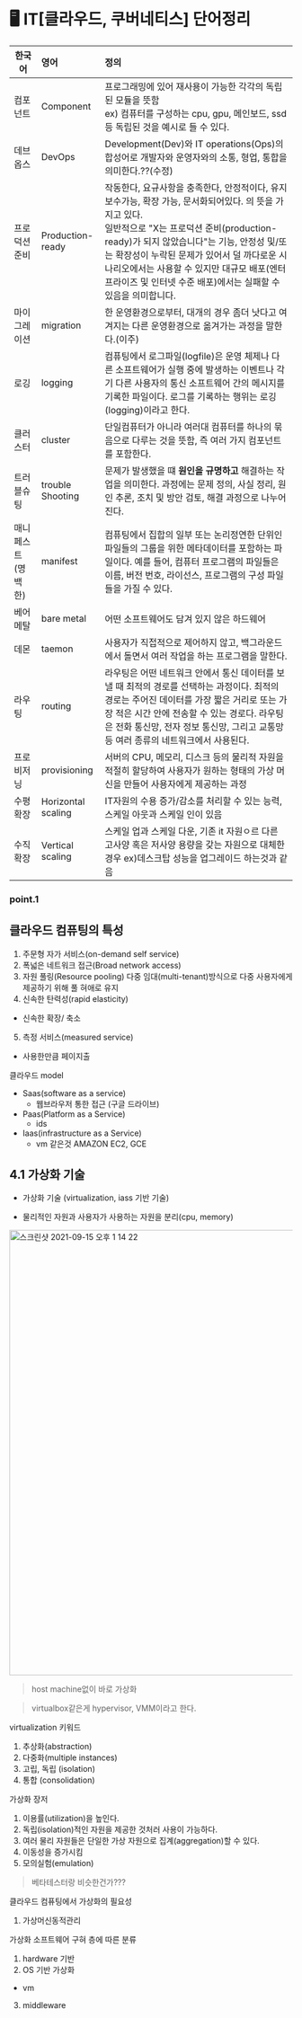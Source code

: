 # 🖥 IT[클라우드, 쿠버네티스] 단어정리

| 한국어 | 영어 | 정의 |
| ------- | :---| :--- |
|컴포넌트          |Component       |프로그래밍에 있어 재사용이 가능한 각각의 독립된 모듈을 뜻함 </br> ex) 컴퓨터를 구성하는 cpu, gpu, 메인보드, ssd등 독립된 것을 예시로 들 수 있다.|
|데브옵스          |DevOps          |Development(Dev)와 IT operations(Ops)의 합성어로 개발자와 운영자와의 소통, 형업, 통합을 의미한다.??(수정)| 
|프로덕션 준비      |Production-ready|작동한다, 요규사항을 충족한다, 안정적이다, 유지보수가능, 확장 가능, 문서화되어있다. 의 뜻을 가지고 있다. </br> 일반적으로 "X는 프로덕션 준비(production-ready)가 되지 않았습니다"는 기능, 안정성 및/또는 확장성이 누락된 문제가 있어서 덜 까다로운 시나리오에서는 사용할 수 있지만 대규모 배포(엔터프라이즈 및 인터넷 수준 배포)에서는 실패할 수 있음을 의미합니다.|
|마이그레이션       |migration       |한 운영환경으로부터, 대개의 경우 좀더 낫다고 여겨지는 다른 운영환경으로 옮겨가는 과정을 말한다.(이주)|
|로깅             |logging         |컴퓨팅에서 로그파일(logfile)은 운영 체제나 다른 소프트웨어가 실행 중에 발생하는 이벤트나 각기 다른 사용자의 통신 소프트웨어 간의 메시지를 기록한 파일이다. 로그를 기록하는 행위는 로깅(logging)이라고 한다.|
|클러스터          |cluster         |단일컴퓨터가 아니라 여러대 컴퓨터를 하나의 묶음으로 다루는 것을 뜻함, 즉 여러 가지 컴포넌트를 포함한다.|
|트러블슈팅         |trouble Shooting|문제가 발생했을 떄 **원인을 규명하고** 해결하는 작업을 의미한다. 과정에는 문제 정의, 사실 정리, 원인 추론, 조치 및 방안 검토, 해결 과정으로 나누어진다.|
|매니페스트(명백한)   |manifest|컴퓨팅에서 집합의 일부 또는 논리정연한 단위인 파일들의 그룹을 위한 메타데이터를 포함하는 파일이다. 예를 들어, 컴퓨터 프로그램의 파일들은 이름, 버전 번호, 라이선스, 프로그램의 구성 파일들을 가질 수 있다.|
|베어메탈          |bare metal      |어떤 소프트웨어도 담겨 있지 않은 하드웨어|
|데몬             |taemon          |사용자가 직접적으로 제어하지 않고, 백그라운드에서 돌면서 여러 작업을 하는 프로그램을 말한다.|
|라우팅            |routing        |라우팅은 어떤 네트워크 안에서 통신 데이터를 보낼 때 최적의 경로를 선택하는 과정이다. 최적의 경로는 주어진 데이터를 가장 짧은 거리로 또는 가장 적은 시간 안에 전송할 수 있는 경로다. 라우팅은 전화 통신망, 전자 정보 통신망, 그리고 교통망 등 여러 종류의 네트워크에서 사용된다. |
|프로비저닝        |provisioning   | 서버의 CPU, 메모리, 디스크 등의 물리적 자원을 적절히 할당하여 사용자가 원하는 형태의 가상 머신을 만들어 사용자에게 제공하는 과정|
|수평확장         |Horizontal scaling| IT자원의 수용 증가/감소를 처리할 수 있는 능력, 스케일 아웃과 스케일 인이 있음|
|수직확장         |Vertical scaling| 스케일 업과 스케일 다운, 기존 it 자원ㅇ르 다른 고사양 혹은 저사양 용량을 갖는 자원으로 대체한 경우 ex)데스크탑 성능을 업그레이드 하는것과 같음|


### point.1
## 클라우드 컴퓨팅의 특성
1. 주문형 자가 서비스(on-demand self service)
2. 폭넓은 네트워크 접근(Broad network access)
3. 자원 풀링(Resource pooling)
다중 임대(multi-tenant)방식으로 다중 사용자에게 제공하기 위해 풀 혀애로 유지
4. 신속한 탄력성(rapid elasticity)
- 신속한 확장/ 축소
5. 측정 서비스(measured service)
- 사용한만큼 페이지출

클라우드 model
- Saas(software as a service)
  + 웹브라우저 통한 접근 (구글 드라이브)
- Paas(Platform as a Service)
  + ids
- Iaas(infrastructure as a Service)
  - vm 같은것 AMAZON EC2, GCE


## 4.1 가상화 기술

* 가상화 기술 (virtualization, iass 기반 기술)
- 물리적인 자원과 사용자가 사용하는 자원을 분리(cpu, memory)

<img width="793" alt="스크린샷 2021-09-15 오후 1 14 22" src="https://user-images.githubusercontent.com/46950334/133369646-20b106af-4ac2-4674-8e48-7aa591f8546f.png">

> host machine없이 바로 가상화

> virtualbox같은게 hypervisor, VMM이라고 한다.

virtualization 키워드
1. 추상화(abstraction)
2. 다중화(multiple instances)
3. 고립, 독립 (isolation)
4. 통합 (consolidation)

가상화 장저 
1. 이용률(utilization)을 높인다.
2. 독립(isolation)적인 자원을 제공한 것처러 사용이 가능하다.
3. 여러 물리 자원들은 단일한 가상 자원으로 집계(aggregation)할 수 있다.
4. 이동성을 증가시킴
5. 모의실험(emulation)
> 베타테스터랑 비슷한건가???


클라우드 컴퓨팅에서 가상화의 필요성
1. 가상머신동적관리


가상화 소프트웨어 구혀 층에 따른 분류
1. hardware 기반
2. OS 기반 가상화
- vm
3. middleware 
